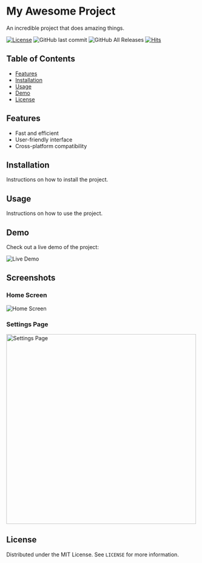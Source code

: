 # My Awesome Project

An incredible project that does amazing things.

[![License](https://img.shields.io/github/license/MrNeo01/Practice?style=plastic)](https://github.com/MrNeo01/Practice/blob/main/LICENSE)
![GitHub last commit](https://img.shields.io/github/last-commit/MrNeo01/Practice?style=plastic)
![GitHub All Releases](https://img.shields.io/github/downloads/MrNeo01/Practice/total?style=plastic)
[![Hits](https://hits.seeyoufarm.com/api/count/incr/badge.svg?url=https://github.com/MrNeo01/Practice&title=Views&style=plastic)](https://hits.seeyoufarm.com)


## Table of Contents

- [Features](#features)
- [Installation](#installation)
- [Usage](#usage)
- [Demo](#demo)
- [License](#license)

## Features

- Fast and efficient
- User-friendly interface
- Cross-platform compatibility

## Installation

Instructions on how to install the project.

## Usage

Instructions on how to use the project.

## Demo

Check out a live demo of the project:

![Live Demo](images/live_demo.gif)

## Screenshots

### Home Screen

![Home Screen](images/home_screen.png)

### Settings Page

<img src="images/settings.png" alt="Settings Page" width="500"/>

## License

Distributed under the MIT License. See `LICENSE` for more information.
